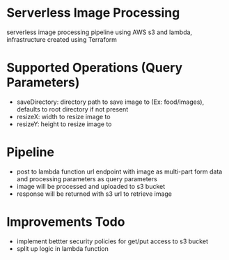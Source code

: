 # Serverless Image Processing

serverless image processing pipeline using AWS s3 and lambda, infrastructure created using Terraform

# Supported Operations (Query Parameters)

- saveDirectory: directory path to save image to (Ex: food/images), defaults to root directory if not present
- resizeX: width to resize image to
- resizeY: height to resize image to

# Pipeline

- post to lambda function url endpoint with image as multi-part form data and processing parameters as query parameters
- image will be processed and uploaded to s3 bucket
- response will be returned with s3 url to retrieve image

# Improvements Todo

- implement bettter security policies for get/put access to s3 bucket
- split up logic in lambda function
